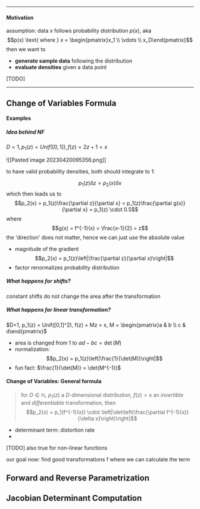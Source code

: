----

#### Motivation

assumption: data $x$ follows probability distribution $p(x)$, aka $$p(x) \text{ where } x = \begin{pmatrix}x_1 \\ \vdots \\ x_D\end{pmatrix}$$
then we want to
- **generate sample data** following the distribution
- **evaluate densities** given a data point

[TODO]

----

## Change of Variables Formula

#### Examples

##### Idea behind NF
$D=1, p_1(z) = Unif([0,1]), f(z) = 2z + 1 = x$

![[Pasted image 20230420095356.png]]

to have valid probability densities, both should integrate to 1:

$$p_1(z)\delta z = p_2(x) \delta x$$
which then leads us to $$p_2(x) = p_1(z)\frac{\partial z}{\partial x} = p_1(z)\frac{\partial g(x)}{\partial x} = p_1(z) \cdot 0.5$$
where $$g(x) = f^{-1}(x) = \frac{x-1}{2} = z$$
the 'direction' does not matter, hence we can just use the absolute value
- magnitude of the gradient $$p_2(x) = p_1(z)\left|\frac{\partial z}{\partial x}\right|$$
- factor renormalizes probability distribution

##### What happens for shifts?
constant shifts do not change the area after the transformation

##### What happens for linear transformation?
$D=1, p_1(z) = Unif([0,1]^2), f(z) = Mz = x, M = \begin{pmatrix}a & b \\ c & d\end{pmatrix}$
- area is changed from $1$ to $ad-bc = \det(M)$
- normalization: $$p_2(x) = p_1(z)\left|\frac{1}{\det(M)}\right|$$
- fun fact: $\frac{1}{\det(M)} = \det(M^{-1})$

#### Change of Variables: General formula

> for $D \in \mathbb{N}$, $p_1(z)$ a $D$-dimensional distribution, $f(z)=x$ an *invertible* and *differentiable* transformation, then
> $$p_2(x) = p_1(f^{-1}(x)) \cdot \left|\det\left(\frac{\partial f^{-1}(x)}{\delta x}\right)\right|$$

- determinant term: distortion rate
- 
[TODO]
also true for non-linear functions

our goal now: find good transformations f where we can calculate the term

## Forward and Reverse Parametrization

## Jacobian Determinant Computation